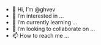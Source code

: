 - 👋 Hi, I’m @ghvev
- 👀 I’m interested in ...
- 🌱 I’m currently learning ...
- 💞️ I’m looking to collaborate on ...
- 📫 How to reach me ...

<!---
ghvev/ghvev is a ✨ special ✨ repository because its `README.md` (this file) appears on your GitHub profile.
You can click the Preview link to take a look at your changes.
--->
